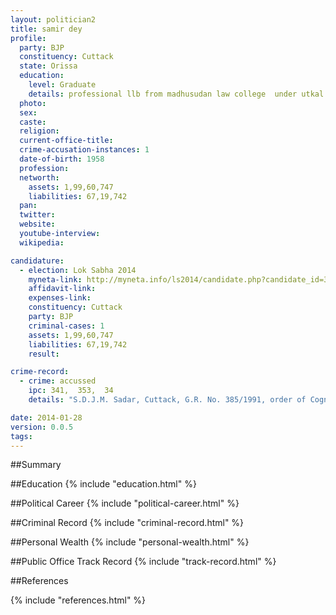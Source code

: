 ```yaml
---
layout: politician2
title: samir dey
profile: 
  party: BJP
  constituency: Cuttack
  state: Orissa
  education: 
    level: Graduate
    details: professional llb from madhusudan law college  under utkal university in 1986  ba from christ college  cuttack under utkal university in 1979 1980  hsc from ranihat high school  board of secondary education cuttack in 1974
  photo: 
  sex: 
  caste: 
  religion: 
  current-office-title: 
  crime-accusation-instances: 1
  date-of-birth: 1958
  profession: 
  networth: 
    assets: 1,99,60,747
    liabilities: 67,19,742
  pan: 
  twitter: 
  website: 
  youtube-interview: 
  wikipedia: 

candidature: 
  - election: Lok Sabha 2014
    myneta-link: http://myneta.info/ls2014/candidate.php?candidate_id=3280
    affidavit-link: 
    expenses-link: 
    constituency: Cuttack 
    party: BJP
    criminal-cases: 1
    assets: 1,99,60,747
    liabilities: 67,19,742
    result:  

crime-record: 
  - crime: accussed
    ipc: 341,  353,  34
    details: "S.D.J.M. Sadar, Cuttack, G.R. No. 385/1991, order of Cognizance Dated-07/09/1991" 

date: 2014-01-28
version: 0.0.5
tags: 
---
```

##Summary


##Education
{% include "education.html" %}


##Political Career
{% include "political-career.html" %}


##Criminal Record
{% include "criminal-record.html" %}


##Personal Wealth
{% include "personal-wealth.html" %}


##Public Office Track Record
{% include "track-record.html" %}


##References


{% include "references.html" %}